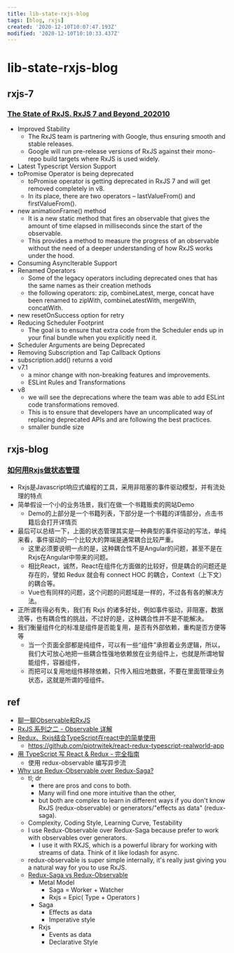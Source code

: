 ```yaml
---
title: lib-state-rxjs-blog
tags: [blog, rxjs]
created: '2020-12-10T10:07:47.193Z'
modified: '2020-12-10T10:10:33.437Z'
---
```


# lib-state-rxjs-blog

## rxjs-7

### [The State of RxJS. RxJS 7 and Beyond_202010](https://indepth.dev/posts/1353/the-state-of-rxjs-rxjs-7-and-beyond)

- Improved Stability
  - The RxJS team is partnering with Google, thus ensuring smooth and stable releases. 
  - Google will run pre-release versions of RxJS against their mono-repo build targets where RxJS is used widely.
- Latest Typescript Version Support
- toPromise Operator is being deprecated
  - toPromise operator is getting deprecated in RxJS 7 and will get removed completely in v8. 
  - In its place, there are two operators – lastValueFrom() and firstValueFrom(). 
- new animationFrame() method
  - It is a new static method that fires an observable that gives the amount of time elapsed in milliseconds since the start of the observable.
  - This provides a method to measure the progress of an observable without the need of a deeper understanding of how RxJS works under the hood.
- Consuming AsyncIterable Support
- Renamed Operators
  - Some of the legacy operators including deprecated ones that has the same names as their creation methods
  - the following operators: zip, combineLatest, merge, concat have been renamed to zipWith, combineLatestWith, mergeWith, concatWith.
- new resetOnSuccess option for retry
- Reducing Scheduler Footprint
  - The goal is to ensure that extra code from the Scheduler ends up in your final bundle when you explicitly need it.
- Scheduler Arguments are being Deprecated
- Removing Subscription and Tap Callback Options
- subscription.add() returns a void
- v7.1
  - a minor change with non-breaking features and improvements. 
  - ESLint Rules and Transformations
- v8
  - we will see the deprecations where the team was able to add ESLint code transformations removed.
  - This is to ensure that developers have an uncomplicated way of replacing deprecated APIs and are following the best practices. 
  - smaller bundle size

## rxjs-blog

### [如何用Rxjs做状态管理](https://zhuanlan.zhihu.com/p/140352608 )

- Rxjs是Javascript响应式编程的工具，采用非阻塞的事件驱动模型，并有流处理的特点
- 简单假设一个小的业务场景，我们在做一个书籍贩卖的网站Demo
  - Demo的上部分是一个书籍列表，下部分是一个书籍的详情部分，点击书籍后会打开详情页
- 最后可以总结一下，上面的状态管理其实是一种典型的事件驱动的写法，单纯来看，事件驱动的一个比较大的弊端是通常耦合比较严重。
  - 这里必须要说明一点的是，这种耦合性不是Angular的问题，甚至不是在Rxjs在Angular中带来的问题。
  - 相比React，诚然，React在组件化方面做的比较好，但是耦合的问题还是存在的，譬如 Redux 就会有 connect HOC 的耦合，Context（上下文）的耦合等。
  - Vue也有同样的问题，这个问题的问题域是一样的，不过各有各的解决方法。
- 正所谓有得必有失，我们有 Rxjs 的诸多好处，例如事件驱动，非阻塞，数据流等，也有耦合性的挑战，不过好的是，这种耦合性并不是不能解决。
- 我们衡量组件化的标准是组件是否能复用，是否有外部依赖，重构是否方便等等
  - 当一个页面全部都是纯组件，可以有一些“组件”承担着业务逻辑，所以，我们大可放心地把一些耦合性强地依赖放在业务组件上，也就是所谓地智能组件，容器组件，
  - 而把可以复用地组件移除依赖，只传入相应地数据，不要在里面管理业务状态，这就是所谓的哑组件。

## ref

- [聊一聊Observable和RxJS](https://juejin.cn/post/6844904145854398471)
- [RxJS 系列之二 - Observable 详解](https://juejin.cn/post/6844903472509222925)
- [Redux、Rxjs结合TypeScript在react中的简单使用](https://juejin.cn/post/6844904032180535304)
  - https://github.com/piotrwitek/react-redux-typescript-realworld-app
- [用 TypeScript 写 React & Redux - 完全指南](https://segmentfault.com/a/1190000023908144)
  - 使用 redux-observable 编写异步流
- [Why use Redux-Observable over Redux-Saga?](https://stackoverflow.com/questions/40021344/why-use-redux-observable-over-redux-saga)
  - tl; dr 
    - there are pros and cons to both. 
    - Many will find one more intuitive than the other, 
    - but both are complex to learn in different ways if you don't know RxJS (redux-observable) or generators/"effects as data" (redux-saga).
  - Complexity, Coding Style, Learning Curve, Testability
  - I use Redux-Observable over Redux-Saga because prefer to work with observables over generators. 
    - I use it with RXJS, which is a powerful library for working with streams of data. Think of it like lodash for async.
  - redux-observable is super simple internally, it's really just giving you a natural way for you to use RxJS.
  - [Redux-Saga vs Redux-Observable](https://hackmd.io/@2qVnJRlJRHCk20dvVxsySA/H1xLHUQ8e?type=view#side-by-side-comparison)
    - Metal Model 
      - Saga = Worker + Watcher
      - Rxjs = Epic( Type + Operators )
    - Saga
      - Effects as data
      - Imperative style
    - Rxjs
      - Events as data
      - Declarative Style
